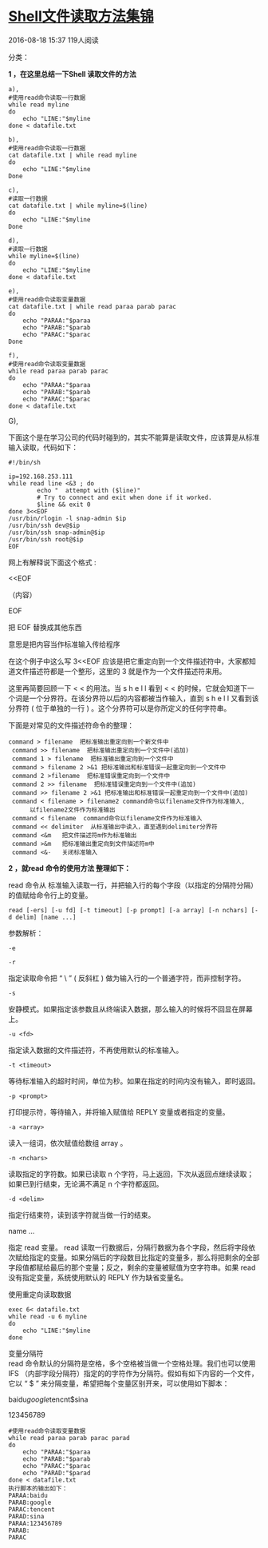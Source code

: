 # [Shell文件读取方法集锦][0] 

 2016-08-18 15:37  119人阅读 

 分类：

**1 ，在这里总结一下Shell 读取文件的方法**

```
a),  
#使用read命令读取一行数据  
while read myline  
do  
    echo "LINE:"$myline  
done < datafile.txt  
  
b),  
#使用read命令读取一行数据  
cat datafile.txt | while read myline  
do   
    echo "LINE:"$myline  
Done  
  
c),  
#读取一行数据  
cat datafile.txt | while myline=$(line)  
do   
    echo "LINE:"$myline  
Done  
  
d),  
#读取一行数据  
while myline=$(line)  
do   
    echo "LINE:"$myline  
done < datafile.txt  
  
e),  
#使用read命令读取变量数据  
cat datafile.txt | while read paraa parab parac  
do  
    echo "PARAA:"$paraa  
    echo "PARAB:"$parab  
    echo "PARAC:"$parac  
Done  
  
f),  
#使用read命令读取变量数据  
while read paraa parab parac  
do  
    echo "PARAA:"$paraa  
    echo "PARAB:"$parab  
    echo "PARAC:"$parac  
done < datafile.txt  
```

G),

下面这个是在学习公司的代码时碰到的，其实不能算是读取文件，应该算是从标准输入读取，代码如下：

```
#!/bin/sh   
  
ip=192.168.253.111  
while read line <&3 ; do  
        echo "  attempt with ($line)"  
        # Try to connect and exit when done if it worked.  
        $line && exit 0  
done 3<<EOF  
/usr/bin/rlogin -l snap-admin $ip  
/usr/bin/ssh dev@$ip  
/usr/bin/ssh snap-admin@$ip  
/usr/bin/ssh root@$ip  
EOF  
```

网上有解释说下面这个格式 :

<<EOF

（内容）

EOF

把 EOF 替换成其他东西

意思是把内容当作标准输入传给程序

在这个例子中这么写 3<<EOF 应该是把它重定向到一个文件描述符中，大家都知道文件描述符都是一个整形，这里的 3 就是作为一个文件描述符来用。

这里再简要回顾一下 < < 的用法。当 s h e l l 看到 < < 的时候，它就会知道下一个词是一个分界符。在该分界符以后的内容都被当作输入，直到 s h e l l 又看到该分界符 ( 位于单独的一行 ) 。这个分界符可以是你所定义的任何字符串。

下面是对常见的文件描述符命令的整理：

```
command > filename  把标准输出重定向到一个新文件中  
 command >> filename  把标准输出重定向到一个文件中(追加)  
 command 1 > filename  把标准输出重定向到一个文件中  
 command > filename 2 >&1 把标准输出和标准错误一起重定向到一个文件中  
 command 2 >filename  把标准错误重定向到一个文件中  
 command 2 >> filename  把标准错误重定向到一个文件中(追加)  
 command >> filename 2 >&1 把标准输出和标准错误一起重定向到一个文件中(追加)  
 command < filename > filename2 command命令以filename文件作为标准输入,  
      以filename2文件作为标准输出  
 command < filename  command命令以filename文件作为标准输入  
 command << delimiter  从标准输出中读入，直至遇到delimiter分界符  
 command <&m   把文件描述符m作为标准输出  
 command >&m   把标准输出重定向到文件描述符m中  
 command <&-   关闭标准输入  

```

**2 ，就read 命令的使用方法 整理如下：**

read 命令从 标准输入读取一行，并把输入行的每个字段（以指定的分隔符分隔）的值赋给命令行上的变量。 

    read [-ers] [-u fd] [-t timeout] [-p prompt] [-a array] [-n nchars] [-d delim] [name ...]  

参数解析： 

`-e`

`-r`

指定读取命令把 “ \ ” ( 反斜杠 ) 做为输入行的一个普通字符，而非控制字符。

`-s`

安静模式。如果指定该参数且从终端读入数据，那么输入的时候将不回显在屏幕上。

`-u <fd>`

指定读入数据的文件描述符，不再使用默认的标准输入。

`-t <timeout>`

等待标准输入的超时时间，单位为秒。如果在指定的时间内没有输入，即时返回。

`-p <prompt>`

打印提示符，等待输入，并将输入赋值给 REPLY 变量或者指定的变量。

`-a <array>`

读入一组词，依次赋值给数组 array 。

`-n <nchars>`

读取指定的字符数。如果已读取 n 个字符，马上返回，下次从返回点继续读取；如果已到行结束，无论满不满足 n 个字符都返回。

`-d <delim>`

指定行结束符，读到该字符就当做一行的结束。

name ...

指定 read 变量。 read 读取一行数据后，分隔行数据为各个字段，然后将字段依次赋给指定的变量。如果分隔后的字段数目比指定的变量多，那么将把剩余的全部字段值都赋给最后的那个变量；反之，剩余的变量被赋值为空字符串。如果 read 没有指定变量，系统使用默认的 REPLY 作为缺省变量名。

使用重定向读取数据 

```
exec 6< datafile.txt  
while read -u 6 myline  
do  
    echo "LINE:"$myline  
done 
```

变量分隔符   
read 命令默认的分隔符是空格，多个空格被当做一个空格处理。我们也可以使用 IFS （内部字段分隔符）指定的的字符作为分隔符。假如有如下内容的一个文件，它以 “ $ ” 来分隔变量，希望把每个变量区别开来，可以使用如下脚本：

baidu$google$tencnt$sina

123456789

```
#使用read命令读取变量数据  
while read paraa parab parac parad  
do  
    echo "PARAA:"$paraa  
    echo "PARAB:"$parab  
    echo "PARAC:"$parac  
    echo "PARAD:"$parad  
done < datafile.txt  
执行脚本的输出如下：   
PARAA:baidu  
PARAB:google  
PARAC:tencent  
PARAD:sina  
PARAA:123456789  
PARAB:  
PARAC

```

[0]: http://blog.csdn.net/s1070/article/details/52241511
[1]: http://www.csdn.net/tag/shell

[6]: http://blog.csdn.net/xj178926426/article/details/6925770#